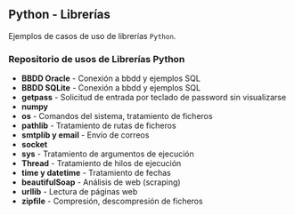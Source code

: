 ## Python - Librerías

Ejemplos de casos de uso de librerías `Python`.

### Repositorio de usos de Librerías Python

* **BBDD Oracle** - Conexión a bbdd y ejemplos SQL
* **BBDD SQLite** - Conexión a bbdd y ejemplos SQL
* **getpass** - Solicitud de entrada por teclado de password sin visualizarse
* **numpy**
* **os** - Comandos del sistema, tratamiento de ficheros
* **pathlib** - Tratamiento de rutas de ficheros
* **smtplib y email** - Envío de correos
* **socket**
* **sys** - Tratamiento de argumentos de ejecución
* **Thread** - Tratamiento de hilos de ejecución
* **time y datetime** - Tratamiento de fechas
* **beautifulSoap** - Análisis de web (scraping)
* **urllib** - Lectura de páginas web
* **zipfile** - Compresión, descompresión de ficheros
